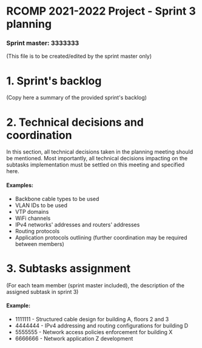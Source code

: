 RCOMP 2021-2022 Project - Sprint 3 planning
===========================================
### Sprint master: 3333333 ###
(This file is to be created/edited by the sprint master only)
# 1. Sprint's backlog #
(Copy here a summary of the provided sprint's backlog)
# 2. Technical decisions and coordination #
In this section, all technical decisions taken in the planning meeting should be mentioned. 		Most importantly, all technical decisions impacting on the subtasks implementation must be settled on this 		meeting and specified here.

#### Examples: ####
  * Backbone cable types to be used
  * VLAN IDs to be used
  * VTP domains
  * WiFi channels
  * IPv4 networks' addresses and routers' addresses
  * Routing protocols
  * Application protocols outlining (further coordination may be required between members)
# 3. Subtasks assignment #
(For each team member (sprint master included), the description of the assigned subtask in sprint 3)

#### Example: ####
  * 1111111 - Structured cable design for building A, floors 2 and 3
  * 4444444 - IPv4 addressing and routing configurations for building D
  * 5555555 - Network access policies enforcement for building X
  * 6666666 - Network application Z development
